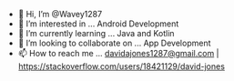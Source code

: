 - 👋 Hi, I’m @Wavey1287
- 👀 I’m interested in ... Android Development
- 🌱 I’m currently learning ... Java and Kotlin
- 💞️ I’m looking to collaborate on ... App Development
- 📫 How to reach me ... davidajones1287@gmail.com | https://stackoverflow.com/users/18421129/david-jones

<!---
Wavey1287/Wavey1287 is a ✨ special ✨ repository because its `README.md` (this file) appears on your GitHub profile.
You can click the Preview link to take a look at your changes.
--->
